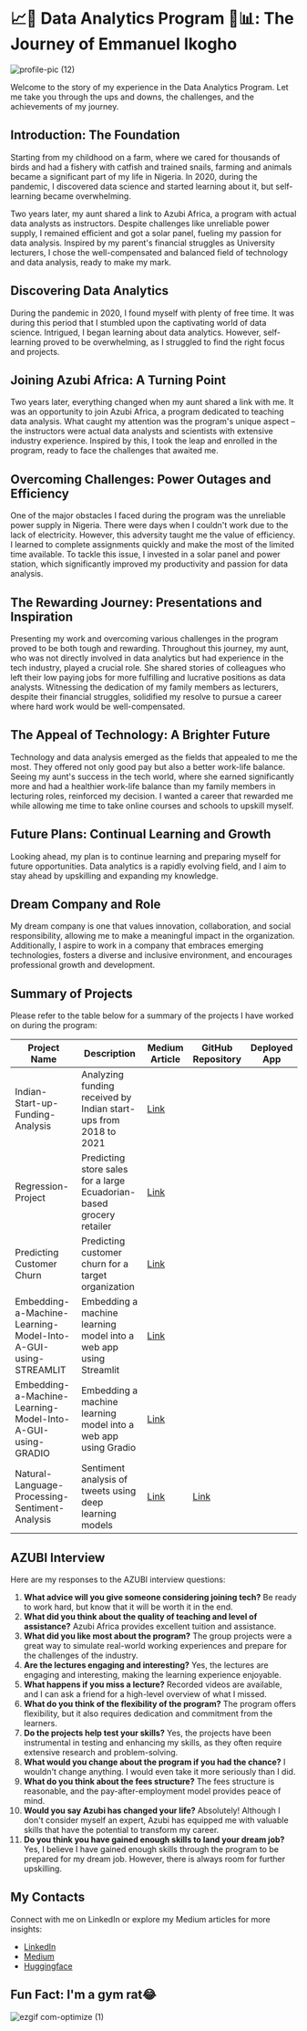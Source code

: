 # 📈🧪 Data Analytics Program 🧠📊: The Journey of Emmanuel Ikogho
![profile-pic (12)](https://github.com/ikoghoemmanuell/DAP-Trainee-Story/assets/102419217/a3bb234a-b613-4857-8d86-a44aaa20104d)

Welcome to the story of my experience in the Data Analytics Program. Let me take you through the ups and downs, the challenges, and the achievements of my journey.

## Introduction: The Foundation

Starting from my childhood on a farm, where we cared for thousands of birds and had a fishery with catfish and trained snails, farming and animals became a significant part of my life in Nigeria. In 2020, during the pandemic, I discovered data science and started learning about it, but self-learning became overwhelming. 

Two years later, my aunt shared a link to Azubi Africa, a program with actual data analysts as instructors. Despite challenges like unreliable power supply, I remained efficient and got a solar panel, fueling my passion for data analysis. Inspired by my parent's financial struggles as University lecturers, I chose the well-compensated and balanced field of technology and data analysis, ready to make my mark.

## Discovering Data Analytics

During the pandemic in 2020, I found myself with plenty of free time. It was during this period that I stumbled upon the captivating world of data science. Intrigued, I began learning about data analytics. However, self-learning proved to be overwhelming, as I struggled to find the right focus and projects.

## Joining Azubi Africa: A Turning Point

Two years later, everything changed when my aunt shared a link with me. It was an opportunity to join Azubi Africa, a program dedicated to teaching data analysis. What caught my attention was the program's unique aspect – the instructors were actual data analysts and scientists with extensive industry experience. Inspired by this, I took the leap and enrolled in the program, ready to face the challenges that awaited me.

## Overcoming Challenges: Power Outages and Efficiency

One of the major obstacles I faced during the program was the unreliable power supply in Nigeria. There were days when I couldn't work due to the lack of electricity. However, this adversity taught me the value of efficiency. I learned to complete assignments quickly and make the most of the limited time available. To tackle this issue, I invested in a solar panel and power station, which significantly improved my productivity and passion for data analysis.

## The Rewarding Journey: Presentations and Inspiration

Presenting my work and overcoming various challenges in the program proved to be both tough and rewarding. Throughout this journey, my aunt, who was not directly involved in data analytics but had experience in the tech industry, played a crucial role. She shared stories of colleagues who left their low paying jobs for more fulfilling and lucrative positions as data analysts. Witnessing the dedication of my family members as lecturers, despite their financial struggles, solidified my resolve to pursue a career where hard work would be well-compensated.

## The Appeal of Technology: A Brighter Future

Technology and data analysis emerged as the fields that appealed to me the most. They offered not only good pay but also a better work-life balance. Seeing my aunt's success in the tech world, where she earned significantly more and had a healthier work-life balance than my family members in lecturing roles, reinforced my decision. I wanted a career that rewarded me while allowing me time to take online courses and schools to upskill myself.

## Future Plans: Continual Learning and Growth

Looking ahead, my plan is to continue learning and preparing myself for future opportunities. Data analytics is a rapidly evolving field, and I aim to stay ahead by upskilling and expanding my knowledge.

## Dream Company and Role

My dream company is one that values innovation, collaboration, and social responsibility, allowing me to make a meaningful impact in the organization. Additionally, I aspire to work in a company that embraces emerging technologies, fosters a diverse and inclusive environment, and encourages professional growth and development.

## Summary of Projects

Please refer to the table below for a summary of the projects I have worked on during the program:

| Project Name                                                  | Description                                                          | Medium Article                                                                                     | GitHub Repository                                         | Deployed App |
| ------------------------------------------------------------- | -------------------------------------------------------------------- | -------------------------------------------------------------------------------------------------- | --------------------------------------------------------- | ------------ |
| Indian-Start-up-Funding-Analysis                              | Analyzing funding received by Indian start-ups from 2018 to 2021     | [Link](https://github.com/Gilbert-B/Indian-Start-up-Funding-Analysis)                              |
| Regression-Project                                            | Predicting store sales for a large Ecuadorian-based grocery retailer | [Link](https://github.com/Gilbert-B/Regression-Project)                                            |
| Predicting Customer Churn                                     | Predicting customer churn for a target organization                  | [Link](https://github.com/Gilbert-B/Predicting-Customer-Churn)                                     |
| Embedding-a-Machine-Learning-Model-Into-A-GUI-using-STREAMLIT | Embedding a machine learning model into a web app using Streamlit    | [Link](https://github.com/Gilbert-B/Embedding-a-Machine-Learning-Model-Into-A-GUI-using-STREAMLIT) |
| Embedding-a-Machine-Learning-Model-Into-A-GUI-using-GRADIO    | Embedding a machine learning model into a web app using Gradio       | [Link](https://github.com/Gilbert-B/Embedding-a-Machine-Learning-Model-Into-A-GUI-using-GRADIO)    |
| Natural-Language-Processing-Sentiment-Analysis                | Sentiment analysis of tweets using deep learning models              | [Link](https://github.com/Gilbert-B/Natural-Language-Processing-Sentiment-Analysis-)               | [Link](https://huggingface.co/spaces/GhylB/Sentiment_App) |

## AZUBI Interview

Here are my responses to the AZUBI interview questions:

1. **What advice will you give someone considering joining tech?** Be ready to work hard, but know that it will be worth it in the end.
2. **What did you think about the quality of teaching and level of assistance?** Azubi Africa provides excellent tuition and assistance.
3. **What did you like most about the program?** The group projects were a great way to simulate real-world working experiences and prepare for the challenges of the industry.
4. **Are the lectures engaging and interesting?** Yes, the lectures are engaging and interesting, making the learning experience enjoyable.
5. **What happens if you miss a lecture?** Recorded videos are available, and I can ask a friend for a high-level overview of what I missed.
6. **What do you think of the flexibility of the program?** The program offers flexibility, but it also requires dedication and commitment from the learners.
7. **Do the projects help test your skills?** Yes, the projects have been instrumental in testing and enhancing my skills, as they often require extensive research and problem-solving.
8. **What would you change about the program if you had the chance?** I wouldn't change anything. I would even take it more seriously than I did.
9. **What do you think about the fees structure?** The fees structure is reasonable, and the pay-after-employment model provides peace of mind.
10. **Would you say Azubi has changed your life?** Absolutely! Although I don't consider myself an expert, Azubi has equipped me with valuable skills that have the potential to transform my career.
11. **Do you think you have gained enough skills to land your dream job?** Yes, I believe I have gained enough skills through the program to be prepared for my dream job. However, there is always room for further upskilling.

## My Contacts

Connect with me on LinkedIn or explore my Medium articles for more insights:

- [LinkedIn](https://www.linkedin.com/in/gilbert-botchway/)
- [Medium](https://medium.com/@botchwaykojo/)
- [Huggingface](https://huggingface.co/GhylB/)

## Fun Fact: I'm a gym rat😂
![ezgif com-optimize (1)](https://github.com/ikoghoemmanuell/DAP-Trainee-Story/assets/102419217/8f7a594d-0334-4df3-ad96-9ffd9466cdce)


